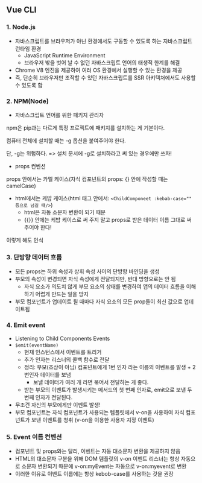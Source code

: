 



## Vue CLI

### 1. Node.js

- 자바스크립트를 브라우저가 아닌 환경에서도 구동할 수 있도록 하는 자바스크립트 런타임 환경
  - JavaScript Runtime Environment
  - 브라우저 밖을 벗어 날 수 없던 자바스크립트 언어의 태생적 한계를 해결
- Chrome V8 엔진을 제공하여 여러 OS 환경에서 실행할 수 있는 환경을 제공
- 즉, 단순히 브라우저만 조작할 수 있던 자바스크립트를 SSR 아키텍처에서도 사용할 수 있도록 함



### 2. NPM(Node)

- 자바스크립트 언어를 위한 패키지 관리자



npm은 pip과는 다르게 특정 프로젝트에 패키지를 설치하는 게 기본이다.

컴퓨터 전체에 설치할 때는 -g 옵션을 붙여주어야 한다.

단, -g는 위험하다. => 설치 문서에 -g로 설치하라고 써 있는 경우에만 쓰자!





- props 컨벤션

props 안에서는 카멜 케이스(자식 컴포넌트의 props: {} 안에 작성할 때는 camelCase)

- html에서는 케밥 케이스(html 태그 안에서: `<ChildComponeet :kebab-case="" 등으로 넘길 때/>`)
  - html은 자동 소문자 변환이 되기 때문
  - {{}} 안에는 케밥 케이스로 써 주지 말고 props로 받은 데이터 이름 그대로 써 주어야 한다!

이렇게 해도 인식



### 3. 단방향 데이터 흐름

- 모든 props는 하위 속성과 상휘 속성 사이의 단방향 바인딩을 생성
- 부모의 속성이 변경되면 자식 속성에게 전달되지만, 반대 방향으로는 안 됨
  - 자식 요소가 의도치 않게 부모 요소의 상태를 변경하여 앱의 데이터 흐름을 이해하기 어렵게 만드는 일을 방지
- 부모 컴포넌트가 업데이트 될 때마다 자식 요소의 모든 prop들이 최신 값으로 업데이트됨



### 4. Emit event

- Listening to Child Components Events
- `$emit(eventName)`
  - 현재 인스턴스에서 이벤트를 트리거
  - 추가 인자는 리스너의 콜백 함수로 전달
  - 정리: 부모(조상이 아님) 컴포넌트에게 1번 인자 라는 이름의 이벤트를 발생 + 2번인자 데이터를 보냄
    - 보낼 데이터가 여러 개 라면 묶어서 전달하는 게 좋다.
  - 받는 부모의 이벤트가 발생시키는 메서드의 첫 번째 인자로, emit으로 보낸 두 번째 인자가 전달된다.
- 무조건 자신의 부모에게만 이벤트 발생!
- 부모 컴포넌트는 자식 컴포넌트가 사용되는 템플릿에서 v-on을 사용하여 자식 컴포넌트가 보낸 이벤트를 청취 (v-on을 이용한 사용자 지정 이벤트)



### 5. Event 이름 컨벤션

- 컴포넌트 및 props와는 달리, 이벤트는 자동 대소문자 변환을 제공하지 않음
- HTML의 대소문자 구분을 위해 DOM 템플릿의 v-on 이벤트 리스너는 항상 자동으로 소문자 변환되기 때문에 v-on:myEvent는 자동으로 v-on:myevent로 변환
- 이러한 이유로 이벤트 이름에는 항상 kebob-case를 사용하는 것을 권장
